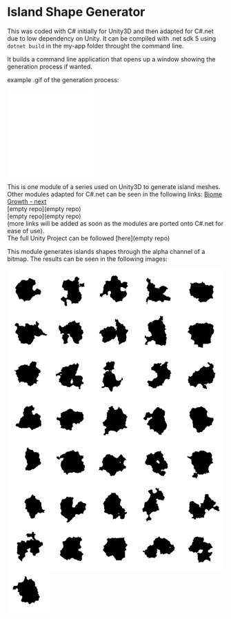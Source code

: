 # Island Shape Generator

This was coded with C# initially for Unity3D and then adapted for C#.net due to low dependency on Unity. 
It can be compiled with .net sdk 5 using ``dotnet build`` in the my-app folder throught the command line.

It builds a command line application that opens up a window showing the generation process if wanted.

example .gif of the generation process:

<div style="display: inline-block">
    <img style="float: left;" src="examples/gifs/035_.gif?raw=true" width="200" height="200" alt="Island Generation Process">
</div>

This is one module of a series used on Unity3D to generate island meshes. Other modules adapted for C#.net can be seen in the following links:
[Biome Growth - next](https://github.com/brunorc93/BiomeGrowth.net)  
[empty repo](empty repo)  
[empty repo](empty repo)  
(more links will be added as soon as the modules are ported onto C#.net for ease of use).  
The full Unity Project can be followed [here](empty repo)  

This module generates islands shapes through the alpha channel of a bitmap. The results can be seen in the following images:

<div style="display: inline-block">
  <img style="float: left;" src="examples/000_.png?raw=true" width="100" height="100" alt="Example of generated island shape">
  <img style="float: left;" src="examples/001_.png?raw=true" width="100" height="100" alt="Example of generated island shape">
  <img style="float: left;" src="examples/002_.png?raw=true" width="100" height="100" alt="Example of generated island shape">
  <img style="float: left;" src="examples/003_.png?raw=true" width="100" height="100" alt="Example of generated island shape">
  <img style="float: left;" src="examples/004_.png?raw=true" width="100" height="100" alt="Example of generated island shape">
  <img style="float: left;" src="examples/005_.png?raw=true" width="100" height="100" alt="Example of generated island shape">
  <img style="float: left;" src="examples/006_.png?raw=true" width="100" height="100" alt="Example of generated island shape">
  <img style="float: left;" src="examples/007_.png?raw=true" width="100" height="100" alt="Example of generated island shape">
  <img style="float: left;" src="examples/008_.png?raw=true" width="100" height="100" alt="Example of generated island shape">
  <img style="float: left;" src="examples/009_.png?raw=true" width="100" height="100" alt="Example of generated island shape">
  <img style="float: left;" src="examples/010_.png?raw=true" width="100" height="100" alt="Example of generated island shape">
  <img style="float: left;" src="examples/011_.png?raw=true" width="100" height="100" alt="Example of generated island shape">
  <img style="float: left;" src="examples/012_.png?raw=true" width="100" height="100" alt="Example of generated island shape">
  <img style="float: left;" src="examples/013_.png?raw=true" width="100" height="100" alt="Example of generated island shape">
  <img style="float: left;" src="examples/014_.png?raw=true" width="100" height="100" alt="Example of generated island shape">
  <img style="float: left;" src="examples/015_.png?raw=true" width="100" height="100" alt="Example of generated island shape">
  <img style="float: left;" src="examples/016_.png?raw=true" width="100" height="100" alt="Example of generated island shape">
  <img style="float: left;" src="examples/017_.png?raw=true" width="100" height="100" alt="Example of generated island shape">
  <img style="float: left;" src="examples/018_.png?raw=true" width="100" height="100" alt="Example of generated island shape">
  <img style="float: left;" src="examples/019_.png?raw=true" width="100" height="100" alt="Example of generated island shape">
  <img style="float: left;" src="examples/020_.png?raw=true" width="100" height="100" alt="Example of generated island shape">
  <img style="float: left;" src="examples/021_.png?raw=true" width="100" height="100" alt="Example of generated island shape">
  <img style="float: left;" src="examples/022_.png?raw=true" width="100" height="100" alt="Example of generated island shape">
  <img style="float: left;" src="examples/023_.png?raw=true" width="100" height="100" alt="Example of generated island shape">
  <img style="float: left;" src="examples/024_.png?raw=true" width="100" height="100" alt="Example of generated island shape">
  <img style="float: left;" src="examples/025_.png?raw=true" width="100" height="100" alt="Example of generated island shape">
  <img style="float: left;" src="examples/026_.png?raw=true" width="100" height="100" alt="Example of generated island shape">
  <img style="float: left;" src="examples/027_.png?raw=true" width="100" height="100" alt="Example of generated island shape">
  <img style="float: left;" src="examples/028_.png?raw=true" width="100" height="100" alt="Example of generated island shape">
  <img style="float: left;" src="examples/029_.png?raw=true" width="100" height="100" alt="Example of generated island shape">
  <img style="float: left;" src="examples/030_.png?raw=true" width="100" height="100" alt="Example of generated island shape">
  <img style="float: left;" src="examples/031_.png?raw=true" width="100" height="100" alt="Example of generated island shape">
  <img style="float: left;" src="examples/032_.png?raw=true" width="100" height="100" alt="Example of generated island shape">
  <img style="float: left;" src="examples/033_.png?raw=true" width="100" height="100" alt="Example of generated island shape">
  <img style="float: left;" src="examples/034_.png?raw=true" width="100" height="100" alt="Example of generated island shape">
  <img style="float: left;" src="examples/035_.png?raw=true" width="100" height="100" alt="Example of generated island shape">
</div>
